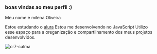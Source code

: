### boas vindas ao meu perfil  :)

Meu nome é milena Oliveira

 Estou estudando o [alura](https://ww.alura.com.br)
 Estou me desenvolvendo no JavaScript
 Utilizo esse espaço para a oreganização e compartilhamento dos meus projetos desenvolvidos.



![cr7-calma](https://github.com/MDO2024/MOD2024/assets/172614412/a4ccceb7-de61-4c25-a67c-a54aab4e6624)



 
